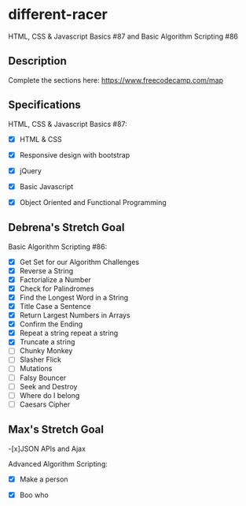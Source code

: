 # different-racer
HTML, CSS &amp; Javascript Basics #87 and Basic Algorithm Scripting #86


## Description

Complete the sections here:
https://www.freecodecamp.com/map

## Specifications

HTML, CSS &amp; Javascript Basics #87:
- [x] HTML & CSS
- [x] Responsive design with bootstrap
- [x] jQuery
- [x] Basic Javascript
- [x] Object Oriented and Functional Programming


## Debrena's Stretch Goal

Basic Algorithm Scripting #86:
- [x] Get Set for our Algorithm Challenges
- [x] Reverse a String 
- [x] Factorialize a Number 
- [x] Check for Palindromes 
- [x] Find the Longest Word in a String 
- [x] Title Case a Sentence 
- [x] Return Largest Numbers in Arrays 
- [x] Confirm the Ending 
- [x] Repeat a string repeat a string 
- [x] Truncate a string 
- [ ] Chunky Monkey 
- [ ] Slasher Flick 
- [ ] Mutations 
- [ ] Falsy Bouncer 
- [ ] Seek and Destroy 
- [ ] Where do I belong 
- [ ] Caesars Cipher 

## Max's Stretch Goal

-[x]JSON APIs and Ajax

Advanced Algorithm Scripting:
-[x] Make a person
-[x] Boo who


